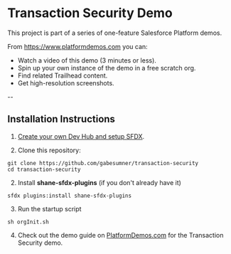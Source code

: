 # Transaction Security Demo

This project is part of a series of one-feature Salesforce Platform demos.

From <https://www.platformdemos.com> you can:

- Watch a video of this demo (3 minutes or less).
- Spin up your own instance of the demo in a free scratch org.
- Find related Trailhead content.
- Get high-resolution screenshots.

--

## Installation Instructions

1. [Create your own Dev Hub and setup SFDX](https://trailhead.salesforce.com/en/content/learn/modules/sfdx_app_dev/sfdx_app_dev_setup_dx).


1. Clone this repository:

```
git clone https://github.com/gabesumner/transaction-security
cd transaction-security
```

2. Install **shane-sfdx-plugins** (if you don't already have it)

  ```
  sfdx plugins:install shane-sfdx-plugins
  ```

3. Run the startup script

  ```
  sh orgInit.sh
  ```

4. Check out the demo guide on [PlatformDemos.com](https://www.platformdemos.com) for the Transaction Security demo.